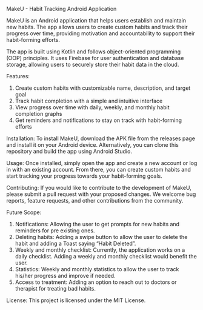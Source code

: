 MakeU - Habit Tracking Android Application

MakeU is an Android application that helps users establish and maintain new habits. The app allows users to create custom habits and track their progress over time, providing motivation and accountability to support their habit-forming efforts.

The app is built using Kotlin and follows object-oriented programming (OOP) principles. It uses Firebase for user authentication and database storage, allowing users to securely store their habit data in the cloud.

Features:
1. Create custom habits with customizable name, description, and target goal
2. Track habit completion with a simple and intuitive interface
3. View progress over time with daily, weekly, and monthly habit completion graphs
4. Get reminders and notifications to stay on track with habit-forming efforts

Installation:
To install MakeU, download the APK file from the releases page and install it on your Android device. Alternatively, you can clone this repository and build the app using Android Studio.

Usage:
Once installed, simply open the app and create a new account or log in with an existing account. From there, you can create custom habits and start tracking your progress towards your habit-forming goals.

Contributing:
If you would like to contribute to the development of MakeU, please submit a pull request with your proposed changes. We welcome bug reports, feature requests, and other contributions from the community.

Future Scope:
1. Notifications: Allowing the user to get prompts for new habits and reminders for pre existing ones.
2. Deleting habits: Adding a swipe button to allow the user to delete the habit and adding a Toast saying “Habit Deleted”.
3. Weekly and monthly checklist: Currently, the application works on a daily checklist. Adding a weekly and monthly checklist would benefit the user.
4. Statistics: Weekly and monthly statistics to allow the user to track his/her progress and improve if needed.
5. Access to treatment: Adding an option to reach out to doctors or therapist for treating bad habits.


License:
This project is licensed under the MIT License.

